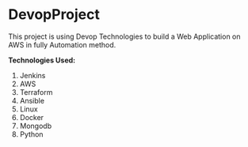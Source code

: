 # DevopProject

This project is using Devop Technologies to build a Web Application on AWS in fully Automation method. 

<b>Technologies Used:</b>

1. Jenkins
2. AWS
3. Terraform
4. Ansible
5. Linux
6. Docker
7. Mongodb
8. Python


